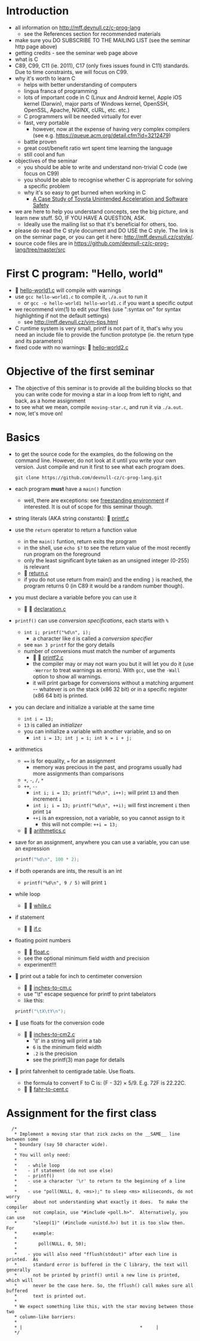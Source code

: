 # Introduction

- all information on http://mff.devnull.cz/c-prog-lang
	- see the References section for recommended materials
- make sure you DO SUBSCRIBE TO THE MAILING LIST (see the seminar http page
  above)
- getting credits - see the seminar web page above
- what is C
- C89, C99, C11 (ie. 2011), C17 (only fixes issues found in C11) standards.  Due
  to time constraints, we will focus on C99.
- why it's worth to learn C
	- helps with better understanding of computers
	- lingua franca of programming
	- lots of important code in C (Linux and Android kernel, Apple iOS
	  kernel (Darwin), major parts of Windows kernel, OpenSSH, OpenSSL,
	  Apache, NGINX, cURL, etc. etc.)
	- C programmers will be needed virtually for ever
	- fast, very portable
		- however, now at the expense of having very complex compilers
		  (see e.g. https://queue.acm.org/detail.cfm?id=3212479)
	- battle proven
	- great cost/benefit ratio wrt spent time learning the language
	- still cool and fun
- objectives of the seminar
	- you should be able to write and understand non-trivial C code (we
	  focus on C99)
	- you should be able to recognise whether C is appropriate for solving a
	  specific problem
	- why it's so easy to get burned when working in C
		- [A Case Study of Toyota Unintended Acceleration and Software
		  Safety](https://users.ece.cmu.edu/~koopman/pubs/koopman14_toyota_ua_slides.pdf)
- we are here to help you understand concepts, see the big picture, and learn
  new stuff.  SO, IF YOU HAVE A QUESTION, ASK.
	- Ideally use the mailing list so that it's beneficial for others, too.
- please do read the C style document and DO USE the C style.  The link is on
  the seminar page, or you can get it here: http://mff.devnull.cz/cstyle/.
- source code files are in https://github.com/devnull-cz/c-prog-lang/tree/master/src

# First C program: "Hello, world"

- :eyes: [hello-world1.c](https://github.com/devnull-cz/c-prog-lang/blob/master/src/hello-world1.c)
will compile with warnings
- use `gcc hello-world1.c` to compile it, `./a.out` to run it
	- or `gcc -o hello-world1 hello-world1.c` if you want a specific output
- we recommend vim(1) to edit your files (use ":syntax on" for syntax
  highlighting if not the default settings)
	- see http://mff.devnull.cz/vim-tips.html
- C runtime system is very small, printf is not part of it, that's why you need
  an include file to provide the function prototype (ie. the return type and its
  parameters)
- fixed code with no warnings: :eyes: [hello-world2.c](https://github.com/devnull-cz/c-prog-lang/blob/master/src/hello-world2.c)

# Objective of the first seminar

- The objective of this seminar is to provide all the building blocks so that
  you can write code for moving a star in a loop from left to right, and back,
  as a home assignment
- to see what we mean, compile `moving-star.c`, and run it via `./a.out`.
- now, let's move on!

# Basics

- to get the source code for the examples, do the following on the command line.
  However, do not look at it until you write your own version.  Just compile and
  run it first to see what each program does.

	```
	git clone https://github.com/devnull-cz/c-prog-lang.git
	```

- each program **must** have a `main()` function
	- well, there are exceptions: see
[freestanding environment](https://github.com/devnull-cz/c-prog-lang/blob/master/modules/freestanding-environment.md)
          if interested.  It is out of scope for this seminar though.

- string literals (AKA string constants): :eyes: [printf.c](https://github.com/devnull-cz/c-prog-lang/blob/master/src/printf.c)

- use the `return` operator to return a function value
	- in the `main()` funtion, return exits the program
	- in the shell, use `echo $?` to see the return value of the most
	  recently run program on the foreground
	- only the least significant byte taken as an unsigned integer (0-255)
	  is relevant
	- :eyes: [return.c](https://github.com/devnull-cz/c-prog-lang/blob/master/src/return.c)
	- if you do not use return from main() and the ending `}` is reached,
	  the program returns 0 (in C89 it would be a random number though).

- you must declare a variable before you can use it
	- :eyes: :eyes: [declaration.c](https://github.com/devnull-cz/c-prog-lang/blob/master/src/declaration.c)

- `printf()` can use *conversion specifications*, each starts with `%`
	- `int i; printf("%d\n", i);`
		- a character like `d` is called a *conversion specifier*
	- see `man 3 printf` for the gory details
	- number of conversions must match the number of arguments
		- :eyes: :eyes: [printf2.c](https://github.com/devnull-cz/c-prog-lang/blob/master/src/printf2.c)
		- the compiler may or may not warn you but it will let you do it
		  (use `-Werror` to treat warnings as errors).  With `gcc`, use
		  the `-Wall` option to show all warnings.
		- it will print garbage for conversions without a matching
		  argument -- whatever is on the stack (x86 32 bit) or in a
		  specific register (x86 64 bit) is printed.

- you can declare and initialize a variable at the same time
	- `int i = 13;`
	- `13` is called an *initializer*
	- you can initialize a variable with another variable, and so on
		- `int i = 13; int j = i; int k = i + j;`

- arithmetics
	- `==` is for equality, `=` for an assignment
		- memory was precious in the past, and programs usually had more
		  assignments than comparisons
	- `+`, `-`, `/`, `*`
	- `++`, `--`
		- `int i; i = 13; printf("%d\n", i++);` will print `13` and then
		  increment `i`
		- `int i; i = 13; printf("%d\n", ++i);` will first increment `i`
		  then print `14`
		- `++i` is an expression, not a variable, so you cannot assign to it
			- this will not compile: `++i = 13;`
	- :eyes: :eyes: [arithmetics.c](https://github.com/devnull-cz/c-prog-lang/blob/master/src/arithmetics.c)

- save for an assignment, anywhere you can use a variable, you can use an
  expression
	```C
	printf("%d\n", 100 * 2);
	```

- if both operands are ints, the result is an int
	- `printf("%d\n", 9 / 5)` will print `1`

- while loop
	- :eyes: :eyes: [while.c](https://github.com/devnull-cz/c-prog-lang/blob/master/src/while.c)

- if statement
	- :eyes: :eyes: [if.c](https://github.com/devnull-cz/c-prog-lang/blob/master/src/if.c)

- floating point numbers
	- :eyes: :eyes: [float.c](https://github.com/devnull-cz/c-prog-lang/blob/master/src/float.c)
	- see the optional minimum field width and precision
	- experiment!!!

- :wrench: print out a table for inch to centimeter conversion
	- :eyes: :eyes: [inches-to-cm.c](https://github.com/devnull-cz/c-prog-lang/blob/master/src/inches-to-cm.c)
	- use "\t" escape sequence for printf to print tabelators
	- like this:
	```C
	printf("\tX\tY\n");
	```

- :wrench: use floats for the conversion code
	- :eyes: :eyes: [inches-to-cm2.c](https://github.com/devnull-cz/c-prog-lang/blob/master/src/inches-to-cm2.c)
		- '\t' in a string will print a tab
		- `6` is the minimum field width 
		- `.2` is the precision
		- see the printf(3) man page for details

- :wrench: print fahrenheit to centigrade table.  Use floats.
	- the formula to convert F to C is: (F - 32) × 5/9.  E.g. 72F is 22.22C.
	- :eyes: :eyes: [fahr-to-cent.c](https://github.com/devnull-cz/c-prog-lang/blob/master/src/fahr-to-cent.c)

# Assignment for the first class

```
  /*
   * Implement a moving star that zick zacks on the __SAME__ line between some
   * boundary (say 50 character wide).
   *
   * You will only need:
   *
   *	- while loop
   *	- if statement (do not use else)
   *	- printf()
   *	- use a character '\r' to return to the beginning of a line
   *
   *	- use "poll(NULL, 0, <ms>);" to sleep <ms> miliseconds, do not worry
   *	  about not understanding what exactly it does.  To make the compiler
   *	  not complain, use "#include <poll.h>".  Alternatively, you can use
   *	  "sleep(1)" (#include <unistd.h>) but it is too slow then.  For
   *	  example:
   *
   *		poll(NULL, 0, 50);
   *
   *    - you will also need "fflush(stdout)" after each line is printed.  As
   *      standard error is buffered in the C library, the text will generally
   *      not be printed by printf() until a new line is printed, which will
   *      never be the case here. So, the fflush() call makes sure all buffered
   *      text is printed out.
   *
   * We expect something like this, with the star moving between those two
   * column-like barriers:
   *
   * |                                            *     |
   */
```

